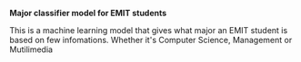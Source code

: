 **Major classifier model for EMIT students**

This is a machine learning model that gives what major an EMIT student is based
on few infomations. Whether it's Computer Science, Management or Mutilimedia
